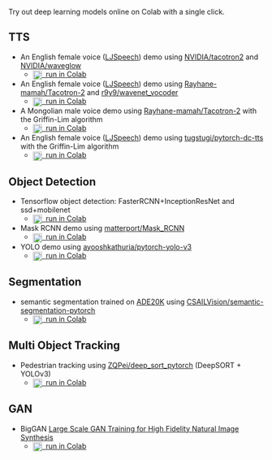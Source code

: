 Try out deep learning models online on Colab with a single click.

## TTS
* An English female voice ([LJSpeech](https://keithito.com/LJ-Speech-Dataset/)) demo using [NVIDIA/tacotron2](https://github.com/NVIDIA/tacotron2) and [NVIDIA/waveglow](https://github.com/NVIDIA/waveglow)
  * <a href="https://colab.research.google.com/github/tugstugi/dl-colab-notebooks/blob/master/notebooks/NVidia_Tacotron2_Waveglow.ipynb"> <img src='https://www.tensorflow.org/images/colab_logo_32px.png' align="center" height="18px">&nbsp;&nbsp;run in Colab</a>
* An English female voice ([LJSpeech](https://keithito.com/LJ-Speech-Dataset/)) demo using [Rayhane-mamah/Tacotron-2](https://github.com/Rayhane-mamah/Tacotron-2) and [r9y9/wavenet_vocoder](https://github.com/r9y9/wavenet_vocoder)
  * <a href="https://colab.research.google.com/github/r9y9/Colaboratory/blob/master/Tacotron2_and_WaveNet_text_to_speech_demo.ipynb"> <img src='https://www.tensorflow.org/images/colab_logo_32px.png' align="center" height="18px">&nbsp;&nbsp;run in Colab</a>
* A Mongolian male voice demo using [Rayhane-mamah/Tacotron-2](https://github.com/Rayhane-mamah/Tacotron-2) with the Griffin-Lim algorithm
  * <a href="https://colab.research.google.com/github/tugstugi/mongolian-nlp/blob/master/misc/Tacotron_MongolianTTS.ipynb"> <img src='https://www.tensorflow.org/images/colab_logo_32px.png' align="center" height="18px">&nbsp;&nbsp;run in Colab</a>
* An English female voice ([LJSpeech](https://keithito.com/LJ-Speech-Dataset/)) demo using [tugstugi/pytorch-dc-tts](https://github.com/tugstugi/pytorch-dc-tts) with the Griffin-Lim algorithm
  * <a href="https://colab.research.google.com/github/tugstugi/pytorch-dc-tts/blob/master/notebooks/EnglishTTS.ipynb"> <img src='https://www.tensorflow.org/images/colab_logo_32px.png' align="center" height="18px">&nbsp;&nbsp;run in Colab</a>


## Object Detection
* Tensorflow object detection: FasterRCNN+InceptionResNet and ssd+mobilenet
  * <a href="https://colab.research.google.com/github/tensorflow/hub/blob/master/examples/colab/object_detection.ipynb"> <img src='https://www.tensorflow.org/images/colab_logo_32px.png' align="center" height="18px">&nbsp;&nbsp;run in Colab</a>
* Mask RCNN demo using [matterport/Mask_RCNN](https://github.com/matterport/Mask_RCNN)
  * <a href="https://colab.research.google.com/github/tugstugi/dl-colab-notebooks/blob/master/notebooks/Matterport_Mask_RCNN.ipynb"> <img src='https://www.tensorflow.org/images/colab_logo_32px.png' align="center" height="18px">&nbsp;&nbsp;run in Colab</a>
* YOLO demo using [ayooshkathuria/pytorch-yolo-v3](https://github.com/ayooshkathuria/pytorch-yolo-v3)
  * <a href="https://colab.research.google.com/github/tugstugi/dl-colab-notebooks/blob/master/notebooks/YOLOv3_PyTorch.ipynb"> <img src='https://www.tensorflow.org/images/colab_logo_32px.png' align="center" height="18px">&nbsp;&nbsp;run in Colab</a>


## Segmentation
* semantic segmentation trained on [ADE20K](http://groups.csail.mit.edu/vision/datasets/ADE20K/) using [CSAILVision/semantic-segmentation-pytorch](https://github.com/CSAILVision/semantic-segmentation-pytorch)
  * <a href="https://colab.research.google.com/github/tugstugi/dl-colab-notebooks/blob/master/notebooks/CSAILVision_SemanticSegmentation.ipynb"> <img src='https://www.tensorflow.org/images/colab_logo_32px.png' align="center" height="18px">&nbsp;&nbsp;run in Colab</a>


## Multi Object Tracking
* Pedestrian tracking using [ZQPei/deep_sort_pytorch](https://github.com/ZQPei/deep_sort_pytorch) (DeepSORT + YOLOv3)
  * <a href="https://colab.research.google.com/github/tugstugi/dl-colab-notebooks/blob/master/notebooks/DeepSORT_YOLOv3.ipynb"> <img src='https://www.tensorflow.org/images/colab_logo_32px.png' align="center" height="18px">&nbsp;&nbsp;run in Colab</a>


## GAN
* BigGAN [Large Scale GAN Training for High Fidelity Natural Image Synthesis](https://arxiv.org/abs/1809.11096)
  * <a href="https://colab.research.google.com/github/tensorflow/hub/blob/master/examples/colab/biggan_generation_with_tf_hub.ipynb"> <img src='https://www.tensorflow.org/images/colab_logo_32px.png' align="center" height="18px">&nbsp;&nbsp;run in Colab</a>
